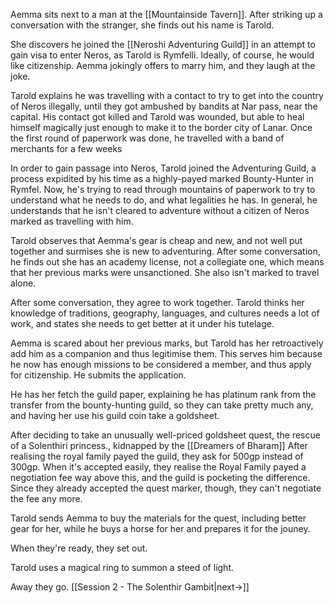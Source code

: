 Aemma sits next to a man at the [[Mountainside Tavern]]. After striking up a conversation with the stranger, she finds out his name is Tarold.

She discovers he joined the [[Neroshi Adventuring Guild]] in an attempt to gain visa to enter Neros, as Tarold is Rymfelli. Ideally, of course, he would like citizenship. Aemma jokingly offers to marry him, and they laugh at the joke.

Tarold explains he was travelling with a contact to try to get into the country of Neros illegally, until they got ambushed by bandits at Nar pass, near the capital. His contact got killed and Tarold was wounded, but able to heal himself magically just enough to make it to the border city of Lanar. Once the first round of paperwork was done, he travelled with a band of merchants for a few weeks

In order to gain passage into Neros, Tarold joined the Adventuring Guild, a process expidited by his time as a highly-payed marked Bounty-Hunter in Rymfel. Now, he's trying to read through mountains of paperwork to try to understand what he needs to do, and what legalities he has. In general, he understands that he isn't cleared to adventure without a citizen of Neros marked as travelling with him.

Tarold observes that Aemma's gear is cheap and new, and not well put together and surmises she is new to adventuring. After some conversation, he finds out she has an academy license, not a collegiate one, which means that her previous marks were unsanctioned. She also isn't marked to travel alone.

After some conversation, they agree to work together. Tarold thinks her knowledge of traditions, geography, languages, and cultures needs a lot of work, and states she needs to get better at it under his tutelage.

Aemma is scared about her previous marks, but Tarold has her retroactively add him as a companion and thus legitimise them. This serves him because he now has enough missions to be considered a member, and thus apply for citizenship. He submits the application.

He has her fetch the guild paper, explaining he has platinum rank from the transfer from the bounty-hunting guild, so they can take pretty much any, and having her use his guild coin take a goldsheet. 

After deciding to take an unusually well-priced goldsheet quest, the rescue of a Solenthiri princess., kidnapped by the [[Dreamers of Bharam]] After realising the royal family payed the guild, they ask for 500gp instead of 300gp. When it's accepted easily, they realise the Royal Family payed a negotiation fee way above this, and the guild is pocketing the difference. Since they already accepted the quest marker, though, they can't negotiate the fee any more.

Tarold sends Aemma to buy the materials for the quest, including better gear for her, while he buys a horse for her and prepares it for the jouney.

When they're ready, they set out.

Tarold uses a magical ring to summon a steed of light.

Away they go.
[[Session 2 - The Solenthir Gambit|next->]]